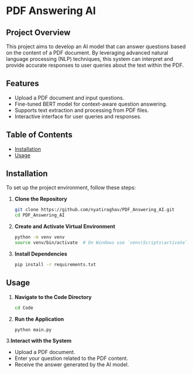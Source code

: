 # PDF Answering AI

## Project Overview

This project aims to develop an AI model that can answer questions based on the content of a PDF document. By leveraging advanced natural language processing (NLP) techniques, this system can interpret and provide accurate responses to user queries about the text within the PDF.

## Features

- Upload a PDF document and input questions.
- Fine-tuned BERT model for context-aware question answering.
- Supports text extraction and processing from PDF files.
- Interactive interface for user queries and responses.

## Table of Contents

- [Installation](#installation)
- [Usage](#usage)

## Installation

To set up the project environment, follow these steps:

1. **Clone the Repository**
   ```sh
   git clone https://github.com/nyatiraghav/PDF_Answering_AI.git
   cd PDF_Answering_AI
    ```
2. **Create and Activate Virtual Environment**
   ```sh
   python -m venv venv
   source venv/bin/activate  # On Windows use `venv\Scripts\activate`
    ```
3. **Install Dependencies**
   ```sh
   pip install -r requirements.txt
    ```

## Usage

1. **Navigate to the Code Directory**
   ```sh
   cd Code
    ```
2. **Run the Application**
   ```sh
   python main.py
    ```
3.**Interact with the System**

- Upload a PDF document.
- Enter your question related to the PDF content.
- Receive the answer generated by the AI model.
